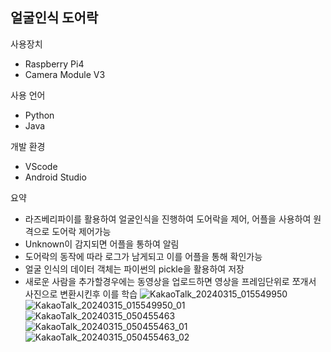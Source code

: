 ## 얼굴인식 도어락 

사용장치 
- Raspberry Pi4
- Camera Module V3 

사용 언어 
- Python 
- Java

개발 환경 
- VScode 
- Android Studio 

요약  
- 라즈베리파이를 활용하여 얼굴인식을 진행하여 도어락을 제어, 어플을 사용하여 원격으로 도어락 제어가능 
- Unknown이 감지되면 어플을 통하여 알림 
- 도어락의 동작에 따라 로그가 남게되고 이를 어플을 통해 확인가능
- 얼굴 인식의 데이터 객체는 파이썬의 pickle을 활용하여 저장
- 새로운 사람을 추가할경우에는 동영상을 업로드하면 영상을 프레임단위로 쪼개서 사진으로 변환시킨후 이를 학습
![KakaoTalk_20240315_015549950](https://github.com/Kuan29/face_recognition/assets/88146943/24bbb1e1-0340-4c9e-8814-b9d596e4e147)
![KakaoTalk_20240315_015549950_01](https://github.com/Kuan29/face_recognition/assets/88146943/d32be923-2fc0-4309-9854-bd2a0b02f32f)
![KakaoTalk_20240315_050455463](https://github.com/Kuan29/face_recognition/assets/88146943/2c6a3af9-8787-4905-87d9-bb7dd0a03956)
![KakaoTalk_20240315_050455463_01](https://github.com/Kuan29/face_recognition/assets/88146943/bbc193ac-c059-482f-b0bd-971ade831c42)
![KakaoTalk_20240315_050455463_02](https://github.com/Kuan29/face_recognition/assets/88146943/148bb99b-e2e1-4fd4-a807-8c45a81e6d54)



